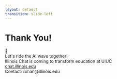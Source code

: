 ```yaml
---
layout: default
transition: slide-left
---
```


<ThemeToggle />

<div class="text-center mt-14">

# <span class="slide-title">Thank You!</span> 

<div class="text-6xl mb-8">🎉</div>

<div class="montserrat-heading text-2xl md:text-3xl font-bold illinois-orange mb-6">
  Let's ride the AI wave together!
</div>

<div class="montserrat-paragraph text-lg md:text-xl text-gray-600 dark:text-gray-400 mb-8">
  Illinois Chat is coming to transform education at UIUC
</div>

<div class="flex flex-col sm:flex-row justify-center items-center gap-4 sm:gap-6 mt-8">
  <a 
    href="https://chat.illinois.edu" 
    target="_blank" 
    rel="noopener noreferrer"
    class="px-6 py-3 bg-illinois-orange text-white rounded-lg font-semibold hover:bg-illinois-orange/90 transition-colors cursor-pointer flex items-center gap-2"
  >
    chat.illinois.edu
    <carbon:launch class="text-sm" />
  </a>
  <div 
    @click="copyEmail"
    class="px-6 py-3 border border-illinois-orange text-illinois-orange rounded-lg font-semibold hover:bg-illinois-orange/10 transition-colors cursor-pointer flex items-center gap-2"
    title="Click to copy email"
  >
    Contact: rohan@illinois.edu
    <carbon:copy v-if="!emailCopied" class="text-sm" />
    <carbon:checkmark v-else class="text-sm text-green-500" />
  </div>
</div>

</div>

<script setup>
import { ref } from 'vue'

const emailCopied = ref(false)

const copyEmail = async () => {
  try {
    await navigator.clipboard.writeText('rohan@illinois.edu')
    emailCopied.value = true
    setTimeout(() => {
      emailCopied.value = false
    }, 2000)
  } catch (err) {
    console.error('Failed to copy email:', err)
  }
}
</script>

<!--
Final Q&A section based on outline:
- Open floor for questions
- Live feedback poll ("What feature interests you most?")  
- Interactive discussion
- Contact information for follow-up

Quote from LinkedIn: "Let's ride the AI wave together. Illinois Chat is coming!"
--> 